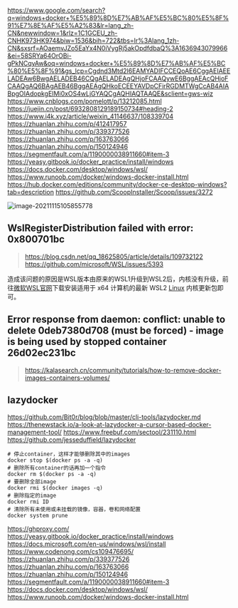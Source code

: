 https://www.google.com/search?q=windows+docker+%E5%89%8D%E7%AB%AF%E5%BC%80%E5%8F%91%E7%8E%AF%E5%A2%83&lr=lang_zh-CN&newwindow=1&rlz=1C1GCEU_zh-CNHK973HK974&biw=1536&bih=722&tbs=lr%3Alang_1zh-CN&sxsrf=AOaemvJZo5EaYx4N0iVygRj5akOpdfdbaQ%3A1636943079966&ei=58SRYa64OrOBi-gPkNCqyAw&oq=windows+docker+%E5%89%8D%E7%AB%AF%E5%BC%80%E5%8F%91&gs_lcp=Cgdnd3Mtd2l6EAMYADIFCCEQoAE6CggAEIAEELADEAw6BwgAELADEB46CQgAELADEAgQHjoFCAAQywE6BggAEAcQHjoFCAAQgAQ6BAgAEB46BggAEAgQHkoECEEYAVDpCFirRGDMTWgCcAB4AIABpgOIAdopkgEIMi0xOS4wLjGYAQCgAQHIAQTAAQE&sclient=gws-wiz
https://www.cnblogs.com/pomelott/p/13212085.html
https://juejin.cn/post/6932808129189150734#heading-2
https://www.i4k.xyz/article/weixin_41146637/108339704
https://zhuanlan.zhihu.com/p/412417957
https://zhuanlan.zhihu.com/p/339377526
https://zhuanlan.zhihu.com/p/163763066
https://zhuanlan.zhihu.com/p/150124946
https://segmentfault.com/a/1190000038911660#item-3
https://yeasy.gitbook.io/docker_practice/install/windows
https://docs.docker.com/desktop/windows/wsl/
https://www.runoob.com/docker/windows-docker-install.html
https://hub.docker.com/editions/community/docker-ce-desktop-windows?tab=description
https://github.com/ScoopInstaller/Scoop/issues/3272

![image-20211115105855778](C:\Users\gongyuqi-jk\AppData\Roaming\Typora\typora-user-images\image-20211115105855778.png)

## WslRegisterDistribution failed with error: 0x800701bc

> https://blog.csdn.net/qq_18625805/article/details/109732122
> https://github.com/microsoft/WSL/issues/5393

造成该问题的原因是WSL版本由原来的WSL1升级到WSL2后，内核没有升级，前往[微软WSL官网](https://docs.microsoft.com/zh-cn/windows/wsl/wsl2-kernel)下载安装适用于 x64 计算机的最新 WSL2 [Linux](https://so.csdn.net/so/search?from=pc_blog_highlight&q=Linux) 内核更新包即可。

## Error response from daemon: conflict: unable to delete 0deb7380d708 (must be forced) - image is being used by stopped container 26d02ec231bc

> https://kalasearch.cn/community/tutorials/how-to-remove-docker-images-containers-volumes/

## lazydocker

https://github.com/Bit0r/blog/blob/master/cli-tools/lazydocker.md
https://thenewstack.io/a-look-at-lazydocker-a-cursor-based-docker-management-tool/
https://www.freebuf.com/sectool/231110.html
https://github.com/jesseduffield/lazydocker

```shell
# 停止container，这样才能够删除其中的images
docker stop $(docker ps -a -q)
# 删除所有container的话再加一个指令
docker rm $(docker ps -a -q)
# 要删除全部image
docker rmi $(docker images -q)
# 删除指定的image
docker rmi ID
# 清除所有未使用或未挂载的镜像，容器，卷和网络配置
docker system prune
```

https://ghproxy.com/
https://yeasy.gitbook.io/docker_practice/install/windows
https://docs.microsoft.com/en-us/windows/wsl/install
https://www.codenong.com/cs109476695/
https://zhuanlan.zhihu.com/p/339377526
https://zhuanlan.zhihu.com/p/163763066
https://zhuanlan.zhihu.com/p/150124946
https://segmentfault.com/a/1190000038911660#item-3
https://docs.docker.com/desktop/windows/wsl/
https://www.runoob.com/docker/windows-docker-install.html
